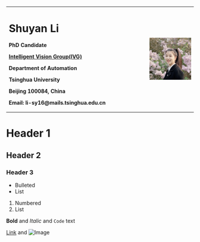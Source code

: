 <table border="0">
  <tr>
    <td width="75%">
      <h1>Shuyan Li</h1>
      <pstyle="line-height:1;">
      <p><b>PhD Candidate</b></p>
      <p><b><a href="http://ivg.au.tsinghua.edu.cn/index.php">Intelligent Vision Group(IVG)</a></b></p>
      <p><b>Department of Automation</b></p>
      <p><b>Tsinghua University</b></p>
      <p><b>Beijing 100084, China</b></p>
      <p><b>Email: li-sy16@mails.tsinghua.edu.cn</b></p>
    </td>
    <td width="25%">
      <img src="/lishuyan.JPG" width="100%">  
    </td>
  </tr>
</table>


# Header 1
## Header 2
### Header 3

- Bulleted
- List

1. Numbered
2. List

**Bold** and _Italic_ and `Code` text

[Link](url) and ![Image](src)
```

